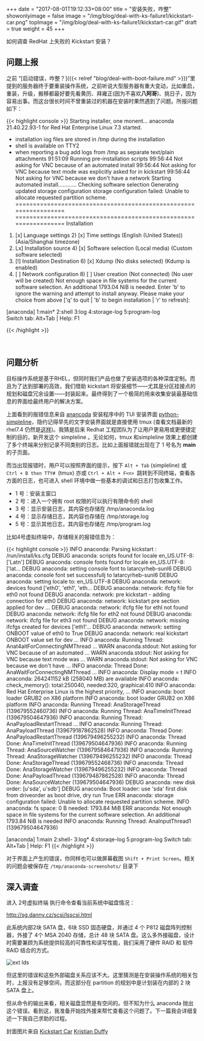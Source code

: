 +++
date = "2017-08-01T19:12:33+08:00"
title = "安装失败，咋整"
showonlyimage = false
image = "/img/blog/deal-with-ks-failure1/kickstart-car.png"
topImage = "/img/blog/deal-with-ks-failure1/kickstart-car.gif"
draft = true
weight = 45
+++

如何调查 RedHat 上失败的 Kickstart 安装？
<!--more-->

## 问题上报

之前 “[启动错误，咋整？]({{< relref "blog/deal-with-boot-failure.md" >}})”里提到的服务器终于要重装操作系统，之前听说大型服务器有重大变动，比如重启，重装，升级，搬移都最好要先看黄历、拜雍正(因为不喜欢**八阿哥**)、挑日子，因为容易出事。而这台很长时间不曾重装过的机器在安装时果然遇到了问题。所报问题如下：

{{< highlight console >}}
Starting installer, one monent...
anaconda 21.40.22.93-1 for Red Hat Enterprise Linux 7.3 started.
* installation iog files are stored in /tmp during the installation
* shell is available on TTY2
* when reporting a bug add logs from /tmp
      as separate text/plain attachments
91:51:09 Running pre-installation scripts
99:56:44 Not asking for VNC because of an automated install
99:56:44 Not asking for VNC because text mode was explicitly asked
             for in kickstart
99:56:44 Not asking for VNC because we don't have a network
Starting automated install............
Checking software selection
Generating updated storage configuration
storage configuration failed:
    Unable to allocate requested partition scheme.
=================================================================
=================================================================
Installation

1) [x] Language settings         2) [x] Time settings
       (English (United States))        (Asia/Shanghai timezone)
3) Lx] Installation source       4) [x] Software selection
       (Local media)                    (Custom software selected)
5) [!] Installation Destination  6) [x] Xdump
       (No disks selected)              (Kdump is enabled)
7) [ ] Network configuration     8) [ ] User creation
       (Not connected)                  (No user will be created)
Not enough space in file systems for the current software selection.
    An additional 1793.04 NiB is needed.
Enter 'b' to ignore the warning and attempt to install anyway.
Please make your choice from above
['q' to quit | 'b' to begin installation | 'r' to refresh]:


[anaconda] 1:main* 2:shell 3:log 4:storage-log 5:program-log   
                                   Switch tab: Alt+Tab | Help: F1

{{< /highlight >}}

<br />

## 问题分析

目标操作系统是基于RHEL，但同时我们产品也做了安装选项的各种深度定制。而且为了达到部署的高效，我们借助 kickstart 将安装细节——尤其是分区挂接点的规划和磁盘冗余设置——封装起来。最终得到了一个极简的用来收集安装最基础信息的界面给最终用户的解决方案。

上面看到的报错信息来自 [anancoda](https://github.com/rhinstaller/anaconda) 安装程序中的 TUI 安装界面 [python-simpleline](https://github.com/rhinstaller/python-simpleline)，隐约记得早先的文字安装界面就是直接使用 tmux (查看文档最新的 rhel7.4 仍然是[这样](https://access.redhat.com/documentation/en-US/Red_Hat_Enterprise_Linux/7/html/Installation_Guide/sect-consoles-logs-during-installation-x86.html))。我猜是后来 Redhat 工程团队为了让用户更易用或更便捷定制的目的，新开发这个 simpleline 。无论如何，tmux 和simpleline 效果上都创建了多个终端来分别记录不同类别的日志。比如上面报错就出现在了 1 号名为 **main** 的子页面。

而当出现报错时，用户可以按照界面的提示，按下 ```Alt + Tab``` (simpleline) 或 ```Ctrl + B then TTY# ```(tmux) 亦或 ```Ctrl + Alt + F<n> ```跳转到不同终端，查看各方面的日志，也可进入 shell 环境中做一些基本的调试和日志打包收集工作。

- 1 号：安装主窗口
- 2 号：进入一个拥有 root 权限的可以执行有限命令的 shell
- 3 号：显示安装日志，其内容也存储在 /tmp/anaconda.log
- 4 号：显示存储日志，其内容也存储在 /tmp/storage.log
- 5 号：显示其他日志，其内容也存储在 /tmp/program.log

比如4号虚拟终端中，存储相关的报错信息为：

{{< highlight console >}}
INFO anaconda: Parsing kickstart : /run/install/ks.cfg
DEBUG anaconda: scripts found for locale en_US.UTF-8: ['Latn']
DEBUG anaconda: console fonts found for locale en_US.UTF-8: ['lat...
DEBUG anaconda: setting console font to latarcyrheb-sunl6
DEBUG anaconda: console font set successfullj to latarcyrheb-sunl6
DEBUG anaconda: setting locale to: en_US.UTF-8
DEBUG anaconda: network: devices found ['eth0', 'eth1', 'eth...
DEBUG anaconda: network: ifcfg file for eth0 not found
DEBUG anaconda: network: pre kickstart - adding connection for eth0
DEBUG anaconda: network: kickstart pre section applied for dev ...
DEBUG anaconda: network: ifcfg file for ethl not found
DEBUG anaconda: network: ifcfg file for eth2 not found
DEBUG anaconda: network: ifcfg file for eth3 not found
DEBUG anaconda: network: missing ifcfgs created for devices ['eth1'...
DEBUG anaconda: network: setting ONBOOT value of eth0 to True
DEBUG anaconda: network: real kickstart ONBOOT value set for dev ...
INFO anaconda: Running Thread: Anat4aitForConnectingNMThread ...
WARN anaconda.stdout: Not asking for VNC because of an automated ...
WARN anaconda.stdout: Not asking for VNC because text mode was ...
WARN anaconda.stdout: Not asking for VNC because we don't have ...
INFO anaconda: Thread Done: AnaWaitForConnectingNMThread ...
INFO anaconda: Display mode = t
INFO anaconda: 264241152 kB (258040 MB) are available
INFO anaconda: check_memory(): total:250040, needed:320, graphical:410
INFO anaconda: Red Hat Enterprise Linux is the highest priority, ...
INFO anaconda: boot loader GRUB2 on X86 platform
INFO anaconda: boot loader GRUB2 on X86 platform
INFO anaconda: Running Thread: AnaStorageThread (139679552460736)
INFO anaconda: Running Thread: AnaTimeInitThread (139679504647936)
INFO anaconda: Running Thread: AnaPayloadRestartThread ...
INFO anaconda: Running Thread: AnaPayloadThread (139679187862528)
INFO anaconda: Thread Done: AnaPayloadRestartThread (139679496255232)
INFO anaconda: Thread Done: AnaTimeInitThread (139679504647936)
INFO anaconda: Running Thread: AnaSourceWatcher (139679584647936)
INFO anaconda: Running Thread: AnaStorageWatcher (139679496255232)
INFO anaconda: Thread Done: AnaStorageThread (139679552468736)
INFO anaconda: Thread Done: AnaStorageWatcher (139679496255232)
INFO anaconda: Thread Done: AnaPayloadThread (139679487862528)
INFO anaconda: Thread Done: AnaSourceWatcher (139679504647936)
DEBUG anaconda: new disk order: [u'sda', u'sdb']
DEBUG anaconda: Boot loader: use 'sda' first disk from driveorder
                    as boot drive, dry run True
ERR anaconda: storage configuration failed:
                  Unable to allocate requested partition scheme.
INFO anaconda: fs space: 0 B needed: 1793.84 MiB
ERR anaconda: Not enough space in file systems
    for the current software selection.
        An additional 1793.84 NiB is needed
INFO anaconda: Running Thread: AnaInputThread1 (139679504647936)



[anaconda] 1:main 2:shell- 3:log* 4:storaqe-log 5:program-log
                                     Switch tab: Alt+Tab | Help: F1
{{< /highlight >}}

对于界面上产生的错误，你同样也可以做屏幕截图 ```Shift + Print Screen```。相关的问题会被保存在 ```/tmp/anaconda-screenshots/``` 目录下


## 深入调查

进入 2号虚拟终端 执行命令查看当前系统中磁盘情况：

http://sg.danny.cz/scsi/lsscsi.html

此系统内部2块 SATA 盘，6块 SSD 固态硬盘，并通过 4 个 P812 磁盘阵列控制器，外接了 4个 MSA 2040 存储，总计 48 块 SATA 盘。这么多外接磁盘，设计时需要兼顾为系统提供较高的可靠性和读写性能，我们采用了硬件 RAID 和 软件 RAID 结合的方式。

<img alt="ext lds" src="/img/blog/deal-with-ks-failure/ext-lds.png" class="img-responsive">

但这里的错误和这些外部磁盘关系应该不大。这里猜测是在安装操作系统的相关包时，上报没有足够空间，而这部分在 partition 的规划中是计划装在内部的 2 块 SATA 盘上。

但从命令的输出来看，相关磁盘显然是有空间的。但不知为什么 anaconda 抛出这个错误。看到这，我准备开始找外援来帮忙查看这个问题了。下一篇我会详细复述一下我自己求助的过程。

封面图片来自 [Kickstart Car](https://dribbble.com/shots/2342802-Kickstart-Car) <a href="https://dribbble.com/KristianDuffy"><i class="fa fa-dribbble" aria-hidden="true"></i> Kristian Duffy</a>  
